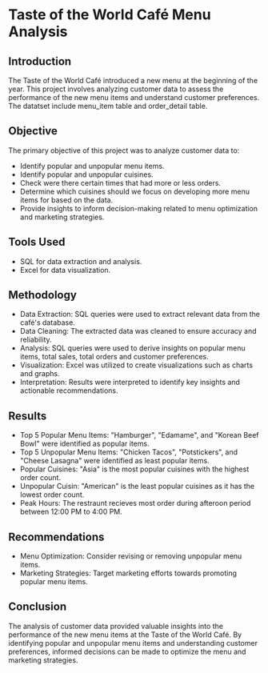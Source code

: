# Taste of the World Café Menu Analysis

## Introduction
The Taste of the World Café introduced a new menu at the beginning of the year. This project involves analyzing customer data to assess the performance of the new menu items and understand customer preferences. The datatset include menu_item table and order_detail table.

## Objective
The primary objective of this project was to analyze customer data to:
- Identify popular and unpopular menu items.
- Identify popular and unpopular cuisines.
- Check were there certain times that had more or less orders.
- Determine which cuisines should we focus on developing more menu items for based on the data.
- Provide insights to inform decision-making related to menu optimization and marketing strategies.


## Tools Used
- SQL for data extraction and analysis.
- Excel for data visualization.

## Methodology
- Data Extraction: SQL queries were used to extract relevant data from the café's database.
- Data Cleaning: The extracted data was cleaned to ensure accuracy and reliability.
- Analysis: SQL queries were used to derive insights on popular menu items, total sales, total orders and customer preferences.
- Visualization: Excel was utilized to create visualizations such as charts and graphs.
- Interpretation: Results were interpreted to identify key insights and actionable recommendations.

## Results
- Top 5 Popular Menu Items: "Hamburger", "Edamame", and "Korean Beef Bowl" were identified as popular items.
- Top 5 Unpopular Menu Items: "Chicken Tacos", "Potstickers", and "Cheese Lasagna" were identified as least popular items.
- Popular Cuisines: "Asia" is the most popular cuisines with the highest order count.
- Unpopular Cuisin: "American" is the least popular cuisines as it has the lowest order count.
- Peak Hours: The restraunt recieves most order during afteroon period between 12:00 PM to 4:00 PM.

## Recommendations
- Menu Optimization: Consider revising or removing unpopular menu items.
- Marketing Strategies: Target marketing efforts towards promoting popular menu items.

## Conclusion
The analysis of customer data provided valuable insights into the performance of the new menu items at the Taste of the World Café. By identifying popular and unpopular menu items and understanding customer preferences, informed decisions can be made to optimize the menu and marketing strategies.
